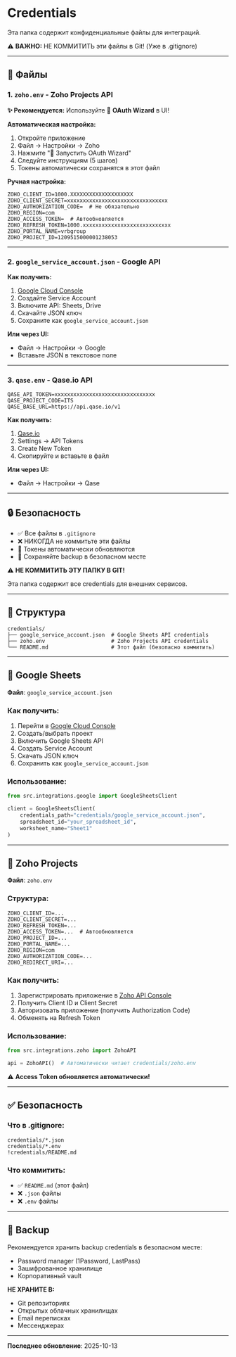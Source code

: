 # Credentials

Эта папка содержит конфиденциальные файлы для интеграций.

⚠️ **ВАЖНО:** НЕ КОММИТИТЬ эти файлы в Git! (Уже в .gitignore)

---

## 📂 Файлы

### 1. `zoho.env` - Zoho Projects API

**✨ Рекомендуется:** Используйте 🧙 **OAuth Wizard** в UI!

**Автоматическая настройка:**
1. Откройте приложение
2. Файл → Настройки → Zoho
3. Нажмите "🧙 Запустить OAuth Wizard"
4. Следуйте инструкциям (5 шагов)
5. Токены автоматически сохранятся в этот файл

**Ручная настройка:**
```env
ZOHO_CLIENT_ID=1000.XXXXXXXXXXXXXXXXXXXX
ZOHO_CLIENT_SECRET=xxxxxxxxxxxxxxxxxxxxxxxxxxxxxxxx
ZOHO_AUTHORIZATION_CODE=  # Не обязательно
ZOHO_REGION=com
ZOHO_ACCESS_TOKEN=  # Автообновляется
ZOHO_REFRESH_TOKEN=1000.xxxxxxxxxxxxxxxxxxxxxxxxxxxx
ZOHO_PORTAL_NAME=vrbgroup
ZOHO_PROJECT_ID=1209515000001238053
```

---

### 2. `google_service_account.json` - Google API

**Как получить:**
1. [Google Cloud Console](https://console.cloud.google.com/)
2. Создайте Service Account
3. Включите API: Sheets, Drive
4. Скачайте JSON ключ
5. Сохраните как `google_service_account.json`

**Или через UI:**
- Файл → Настройки → Google
- Вставьте JSON в текстовое поле

---

### 3. `qase.env` - Qase.io API

```env
QASE_API_TOKEN=xxxxxxxxxxxxxxxxxxxxxxxxxxxxxxxx
QASE_PROJECT_CODE=ITS
QASE_BASE_URL=https://api.qase.io/v1
```

**Как получить:**
1. [Qase.io](https://app.qase.io/)
2. Settings → API Tokens
3. Create New Token
4. Скопируйте и вставьте в файл

**Или через UI:**
- Файл → Настройки → Qase

---

## 🔒 Безопасность

- ✅ Все файлы в `.gitignore`
- ❌ НИКОГДА не коммитьте эти файлы
- 🔐 Токены автоматически обновляются
- 💾 Сохраняйте backup в безопасном месте

⚠️ **НЕ КОММИТИТЬ ЭТУ ПАПКУ В GIT!**

Эта папка содержит все credentials для внешних сервисов.

---

## 📁 Структура

```
credentials/
├── google_service_account.json  # Google Sheets API credentials
├── zoho.env                     # Zoho Projects API credentials
└── README.md                    # Этот файл (безопасно коммитить)
```

---

## 🔐 Google Sheets

**Файл**: `google_service_account.json`

### Как получить:
1. Перейти в [Google Cloud Console](https://console.cloud.google.com/)
2. Создать/выбрать проект
3. Включить Google Sheets API
4. Создать Service Account
5. Скачать JSON ключ
6. Сохранить как `google_service_account.json`

### Использование:
```python
from src.integrations.google import GoogleSheetsClient

client = GoogleSheetsClient(
    credentials_path="credentials/google_service_account.json",
    spreadsheet_id="your_spreadsheet_id",
    worksheet_name="Sheet1"
)
```

---

## 🔐 Zoho Projects

**Файл**: `zoho.env`

### Структура:
```env
ZOHO_CLIENT_ID=...
ZOHO_CLIENT_SECRET=...
ZOHO_REFRESH_TOKEN=...
ZOHO_ACCESS_TOKEN=...  # Автообновляется
ZOHO_PROJECT_ID=...
ZOHO_PORTAL_NAME=...
ZOHO_REGION=com
ZOHO_AUTHORIZATION_CODE=...
ZOHO_REDIRECT_URI=...
```

### Как получить:
1. Зарегистрировать приложение в [Zoho API Console](https://api-console.zoho.com/)
2. Получить Client ID и Client Secret
3. Авторизовать приложение (получить Authorization Code)
4. Обменять на Refresh Token

### Использование:
```python
from src.integrations.zoho import ZohoAPI

api = ZohoAPI()  # Автоматически читает credentials/zoho.env
```

⚠️ **Access Token обновляется автоматически!**

---

## ✅ Безопасность

### Что в .gitignore:
```gitignore
credentials/*.json
credentials/*.env
!credentials/README.md
```

### Что коммитить:
- ✅ `README.md` (этот файл)
- ❌ `.json` файлы
- ❌ `.env` файлы

---

## 📝 Backup

Рекомендуется хранить backup credentials в безопасном месте:
- Password manager (1Password, LastPass)
- Зашифрованное хранилище
- Корпоративный vault

**НЕ ХРАНИТЕ В:**
- Git репозиториях
- Открытых облачных хранилищах
- Email переписках
- Мессенджерах

---

**Последнее обновление**: 2025-10-13
